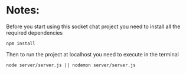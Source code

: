 # Notes:

Before you start using this socket chat project you need to install all the required dependencies
```
npm install
```

Then to run the project at localhost you need to execute in the terminal 

``` 
node server/server.js || nodemon server/server.js
```